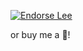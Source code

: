 [![Endorse Lee](http://api.coderwall.com/mdeiters/endorsecount.png)](http://coderwall.com/leereilly)

or buy me a :beer:!